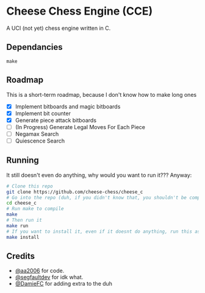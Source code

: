 # Cheese Chess Engine (CCE)

A UCI (not yet) chess engine written in C.

## Dependancies
```
make
```

## Roadmap
This is a short-term roadmap, because I don't know how to make long ones

- [x] Implement bitboards and magic bitboards
- [x] Implement bit counter
- [x] Generate piece attack bitboards
- [ ] (In Progress) Generate Legal Moves For Each Piece
- [ ] Negamax Search
- [ ] Quiescence Search

## Running
It still doesn't even do anything, why would you want to run it??? Anyway:
```bash
# Clone this repo
git clone https://github.com/cheese-chess/cheese_c
# Go into the repo (duh, if you didn't know that, you shouldn't be compiling software)
cd cheese_c
# Run make to compile
make
# Then run it
make run
# If you want to install it, even if it doesnt do anything, run this as root (using sudo or doas or something, we really don't care):
make install
```

## Credits
- [@aa2006](https://github.com/aa2006) for code.
- [@segfaultdev](https://github.com/segfaultdev) for idk what.
- [@DamieFC](https://github.com/DamieFC) for adding extra to the duh
